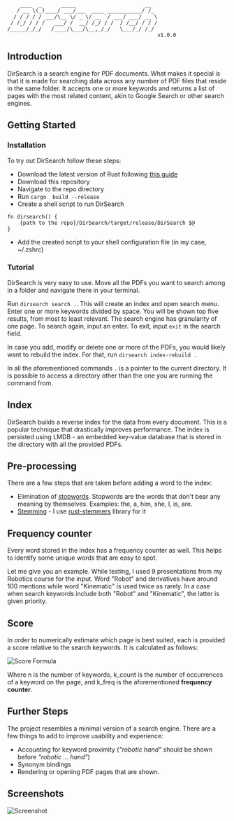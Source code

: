 ```text
    ____  _      _____                      __
   / __ \(_)____/ ___/___  ____ ___________/ /_
  / / / / / ___/\__ \/ _ \/ __ `/ ___/ ___/ __ \
 / /_/ / / /   ___/ /  __/ /_/ / /  / /__/ / / /
/_____/_/_/   /____/\___/\__,_/_/   \___/_/ /_/ 
                                                v1.0.0
```

## Introduction

DirSearch is a search engine for PDF documents.
What makes it special is that it is made for searching data across any number of PDF files that reside in the same folder.
It accepts one or more keywords and returns a list of pages with the most related content, akin to Google Search or other search engines.

## Getting Started

### Installation
To try out DirSearch follow these steps:
- Download the latest version of Rust following [this guide](https://www.rust-lang.org/tools/install)
- Download this repository
- Navigate to the repo directory
- Run ```cargo  build --release```
- Create a shell script to run DirSearch
```shell
fn dirsearch() {
    {path to the repo}/DirSearch/target/release/DirSearch $@
}
```
- Add the created script to your shell configuration file (in my case, ~/.zshrc)

### Tutorial
DirSearch is very easy to use. Move all the PDFs you want to search among in a folder and navigate there in your terminal.


Run ```dirsearch search .```.
This will create an index and open search menu. Enter one or more keywords divided by space. 
You will be shown top five results, from most to least relevant. The search engine has granularity of one page.
To search again, input an enter. To exit, input ```exit``` in the search field. 

In case you add, modify or delete one or more of the PDFs, you would likely want to rebuild the index.
For that, run ```dirsearch index-rebuild .```

In all the aforementioned commands ```.``` is a pointer to the current directory. It is possible to access a directory other than the one you are running the command from. 

## Index

DirSearch builds a reverse index for the data from every document. This is a popular technique that drastically improves performance.
The index is persisted using LMDB - an embedded key-value database that is stored in the directory with all the provided PDFs. 

## Pre-processing

There are a few steps that are taken before adding a word to the index:
- Elimination of [stopwords](src/resources/stop-words.txt). Stopwords are the words that don't bear any meaning by themselves. Examples: the, a, him, she, I, is, are.
- [Stemming](https://en.wikipedia.org/wiki/Stemming) - I use [rust-stemmers](https://github.com/CurrySoftware/rust-stemmers) library for it

## Frequency counter
Every word stored in the index has a frequency counter as well. 
This helps to identify some unique words that are easy to spot. 

Let me give you an example. While testing, I used 9 presentations from my Robotics course for the input. 
Word "Robot" and derivatives have around 100 mentions while word "Kinematic" is used twice as rarely. 
In a case when search keywords include both "Robot" and "Kinematic", the latter is given priority.  

## Score
In order to numerically estimate which page is best suited, each is provided a score relative to the search keywords.
It is calculated as follows:

![Score Formula](src/ScoreFormula.png)

Where n is the number of keywords, k_count is the number of occurrences of a keyword on the page, 
and k_freq is the aforementioned **frequency counter**.

## Further Steps
The project resembles a minimal version of a search engine. 
There are a few things to add to improve usability and experience:
- Accounting for keyword proximity (*"robotic hand"* should be shown before *"robotic ... hand"*)
- Synonym bindings
- Rendering or opening PDF pages that are shown.

## Screenshots

![Screenshot](src/Screenshot.png)
